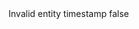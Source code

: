 <?xml version="1.0" encoding="UTF-8"?>
<CustomMetadata xmlns="http://soap.sforce.com/2006/04/metadata">
    <label>Invalid entity timestamp</label>
    <protected>false</protected>
</CustomMetadata>
